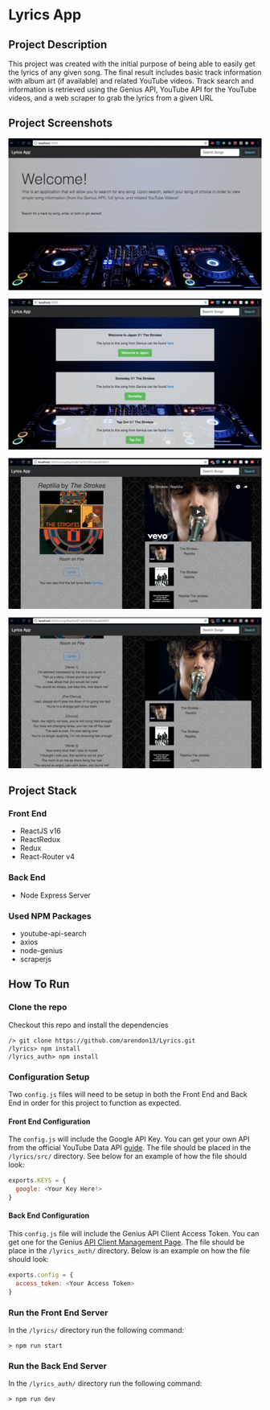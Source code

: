 # Lyrics App

## Project Description
This project was created with the initial purpose of being able to easily get the lyrics of any given song. The final result includes basic track information with album art (if available) and related YouTube videos. Track search and information is retrieved using the Genius API, YouTube API for the YouTube videos, and a web scraper to grab the lyrics from a given URL

## Project Screenshots

![Welcome](./images/welcome.png)

![TrackSearch](./images/search.png)

![TrackView](./images/trackview.png)

![TrackLyrics](./images/tracklyrics.png)

## Project Stack

### Front End
* ReactJS v16
* ReactRedux
* Redux
* React-Router v4

### Back End
* Node Express Server

### Used NPM Packages
* youtube-api-search
* axios
* node-genius
* scraperjs

## How To Run

### Clone the repo
Checkout this repo and install the dependencies

```
/> git clone https://github.com/arendon13/Lyrics.git
/lyrics> npm install
/lyrics_auth> npm install
```

### Configuration Setup
Two `config.js` files will need to be setup in both the Front End and Back End in order for this project to function as expected.

#### Front End Configuration
The `config.js` will include the Google API Key. You can get your own API from the official YouTube Data API [guide](https://developers.google.com/youtube/v3/getting-started). The file should be placed in the `/lyrics/src/` directory. See below for an example of how the file should look:

```javascript
exports.KEYS = {
  google: <Your Key Here!>
}
```

#### Back End Configuration
This `config.js` file will include the Genius API Client Access Token. You can get one for the Genius [API Client Management Page](https://genius.com/api-clients). The file should be place in the `/lyrics_auth/` directory. Below is an example on how the file should look:
```javascript
exports.config = {
  access_token: <Your Access Token>
}
```

### Run the Front End Server
In the `/lyrics/` directory run the following command:
```
> npm run start
```

### Run the Back End Server
In the `/lyrics_auth/` directory run the following command:
```
> npm run dev
```
